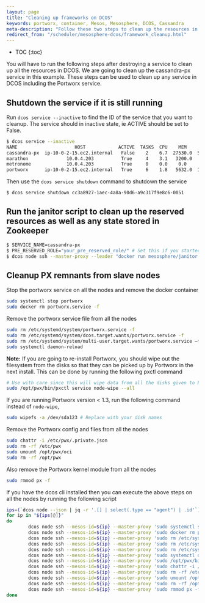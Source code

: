 ```yaml
---
layout: page
title: "Cleaning up frameworks on DCOS"
keywords: portworx, container, Mesos, Mesosphere, DCOS, Cassandra
meta-description: "Follow these two steps to clean up the resources in DCOS after destroying a service. We're cleaning a cassandra-px service in this example."
redirect_from: "/scheduler/mesosphere-dcos/framework_cleanup.html"
---
```


* TOC
{:toc}

You will have to run the following steps after destroying a service to clean up all the resources in DCOS.  We are going to clean up the cassandra-px
service in this example. These steps can be used to clean up any service in DCOS including the Portworx service.

## Shutdown the service if it is still running

Run `dcos service --inactive` to find the ID of the service that you want to cleanup. The service should in inactive state,
ie ACTIVE should be set to False.

```bash
$ dcos service --inactive
NAME                     HOST            ACTIVE  TASKS  CPU    MEM      DISK   ID
cassandra-px  ip-10-0-2-15.ec2.internal   False    2    6.7  27530.0  59890.0  cc3a8927-1aec-4a8a-90d6-a9c317f9e8c6-0051
marathon              10.0.4.203          True     4    3.1   3200.0    0.0    cc3a8927-1aec-4a8a-90d6-a9c317f9e8c6-0001
metronome             10.0.4.203          True     0    0.0    0.0      0.0    cc3a8927-1aec-4a8a-90d6-a9c317f9e8c6-0000
portworx      ip-10-0-2-15.ec2.internal   True     6    1.8   5632.0  16384.0  cc3a8927-1aec-4a8a-90d6-a9c317f9e8c6-0050
```

Then use the `dcos service shutdown` command to shutdown the service

```bash
$ dcos service shutdown cc3a8927-1aec-4a8a-90d6-a9c317f9e8c6-0051
```

## Run the janitor script to clean up the reserved resources as well as any state stored in Zookeeper
```bash
$ SERVICE_NAME=cassandra-px
$ PRE_RESERVED_ROLE="your_pre_reserved_role/" # Set this if you started the service with a pre-reserved-role
$ dcos node ssh --master-proxy --leader "docker run mesosphere/janitor /janitor.py -r ${PRE_RESERVED_ROLE}${SERVICE_NAME}-role -p ${SERVICE_NAME}-principal -z dcos-service-${SERVICE_NAME}"
```

## Cleanup PX remnants from slave nodes

Stop the portworx service on all the nodes and remove the docker container
```bash
sudo systemctl stop portworx
sudo docker rm portworx.service -f
```

Remove the portworx service file from all the nodes
```bash
sudo rm /etc/systemd/system/portworx.service -f
sudo rm /etc/systemd/system/dcos.target.wants/portworx.service -f
sudo rm /etc/systemd/system/multi-user.target.wants/portworx.service –f
sudo systemctl daemon-reload
```

**Note:** If you are going to re-install Portworx, you should wipe out the filesystem from the disks so that they can be picked
up by Portworx in the next install. This can be done by running the following pxctl command
```bash
# Use with care since this will wipe data from all the disks given to Portworx
sudo /opt/pwx/bin/pxctl service node-wipe --all
```
If you are running Portworx version < 1.3, run the following command instead of `node-wipe`,
```bash
sudo wipefs -a /dev/sda123 # Replace with your disk names
```

Remove the Portworx config and files from all the nodes
```bash
sudo chattr -i /etc/pwx/.private.json
sudo rm -rf /etc/pwx
sudo umount /opt/pwx/oci
sudo rm -rf /opt/pwx
```

Also remove the Portworx kernel module from all the nodes
```bash
sudo rmmod px -f
```

If you have the dcos cli installed then you can execute the above steps on all the nodes by running the following script
```bash
ips=(`dcos node --json | jq -r '.[] | select(.type == "agent") | .id'`)
for ip in "${ips[@]}"
do
        dcos node ssh --mesos-id=${ip} --master-proxy 'sudo systemctl stop portworx'
        dcos node ssh --mesos-id=${ip} --master-proxy 'sudo docker rm portworx.service -f'
        dcos node ssh --mesos-id=${ip} --master-proxy 'sudo rm /etc/systemd/system/portworx.service -f'
        dcos node ssh --mesos-id=${ip} --master-proxy 'sudo rm /etc/systemd/system/dcos.target.wants/portworx.service -f'
        dcos node ssh --mesos-id=${ip} --master-proxy 'sudo rm /etc/systemd/system/multi-user.target.wants/portworx.service –f'
        dcos node ssh --mesos-id=${ip} --master-proxy 'sudo systemctl daemon-reload'
        dcos node ssh --mesos-id=${ip} --master-proxy 'sudo /opt/pwx/bin/pxctl service node-wipe --all'
        dcos node ssh --mesos-id=${ip} --master-proxy 'sudo chattr -i /etc/pwx/.private.json'
        dcos node ssh --mesos-id=${ip} --master-proxy 'sudo rm -rf /etc/pwx'
        dcos node ssh --mesos-id=${ip} --master-proxy 'sudo umount /opt/pwx/oci'
        dcos node ssh --mesos-id=${ip} --master-proxy 'sudo rm -rf /opt/pwx'
        dcos node ssh --mesos-id=${ip} --master-proxy 'sudo rmmod px -f'
done
```
